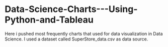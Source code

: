 # Data-Science-Charts---Using-Python-and-Tableau
Here i pushed most frequently charts that used for data visualization in Data Science. I used a dataset called SuperStore_data.csv as data source.
